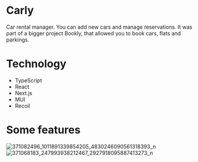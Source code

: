 # Carly
Car rental manager. You can add new cars and manage reservations.
It was part of a bigger project Bookly, that allowed you to book cars, flats and parkings.

# Technology
- TypeScript
- React
- Next.js
- MUI
- Recoil

# Some features

![371082496_1011891339854205_4830246090561318393_n](https://github.com/emusiaaa/Carly/assets/115428064/f91dc543-136f-4b67-b34a-d5417fd56f19)
![371068183_247993938212467_2927918095887413273_n](https://github.com/emusiaaa/Carly/assets/115428064/658153d0-992f-46b0-9b5a-40b50369bd09)
